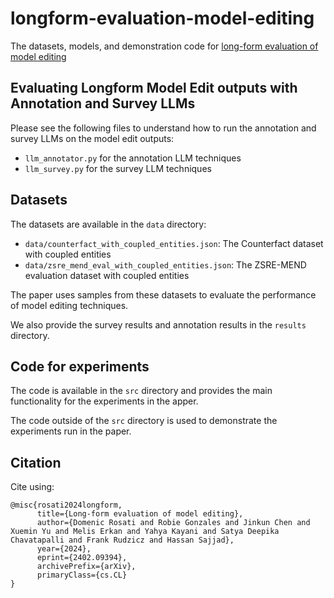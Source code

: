 # longform-evaluation-model-editing
The datasets, models, and demonstration code for [long-form evaluation of model editing](https://arxiv.org/abs/2402.09394)

## Evaluating Longform Model Edit outputs with Annotation and Survey LLMs

Please see the following files to understand how to run the annotation and survey LLMs on the model edit outputs:
- `llm_annotator.py` for the annotation LLM techniques
- `llm_survey.py` for the survey LLM techniques

## Datasets

The datasets are available in the `data` directory:
- `data/counterfact_with_coupled_entities.json`: The Counterfact dataset with coupled entities
- `data/zsre_mend_eval_with_coupled_entities.json`: The ZSRE-MEND evaluation dataset with coupled entities

The paper uses samples from these datasets to evaluate the performance of model editing techniques.

We also provide the survey results and annotation results in the `results` directory.

## Code for experiments

The code is available in the `src` directory and provides the main functionality for the experiments in the apper.

The code outside of the `src` directory is used to demonstrate the experiments run in the paper.

## Citation

Cite using:
```
@misc{rosati2024longform,
      title={Long-form evaluation of model editing}, 
      author={Domenic Rosati and Robie Gonzales and Jinkun Chen and Xuemin Yu and Melis Erkan and Yahya Kayani and Satya Deepika Chavatapalli and Frank Rudzicz and Hassan Sajjad},
      year={2024},
      eprint={2402.09394},
      archivePrefix={arXiv},
      primaryClass={cs.CL}
}
```
